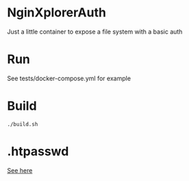 # NginXplorerAuth

Just a little container to expose a file system with a basic auth

# Run

See tests/docker-compose.yml for example

# Build

```
./build.sh
```

# .htpasswd

[See here](https://docs.nginx.com/nginx/admin-guide/security-controls/configuring-http-basic-authentication/)
